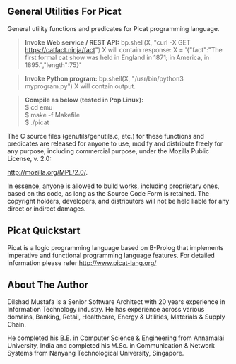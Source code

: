 General Utilities For Picat
-------------
General utility functions and predicates for Picat programming language. 
> **Invoke Web service / REST API:**
bp.shell(X, "curl -X GET https://catfact.ninja/fact")
X will contain response:
X = '{"fact":"The first formal cat show was held in England in 1871; in America, in 1895.","length":75}'

> **Invoke Python program:**
bp.shell(X, "/usr/bin/python3 myprogram.py")
X will contain output.

> **Compile as below (tested in Pop Linux):**
<br>$ cd emu
<br>$ make -f Makefile
<br>$ ./picat

The C source files (genutils/genutils.c, etc.) for these functions and predicates are released for anyone to use, modify and distribute freely for any purpose, including commercial purpose, under the Mozilla Public License, v. 2.0:

http://mozilla.org/MPL/2.0/. 

In essence, anyone is allowed to build works, including
proprietary ones, based on ths code, as long as the Source
Code Form is retained. The copyright holders, developers,
and distributors will not be held liable for any direct or
indirect damages.

Picat Quickstart
-------------
Picat is a logic programming language based on B-Prolog that implements imperative and functional programming language features. For detailed information please refer http://www.picat-lang.org/

About The Author
--------------------
Dilshad Mustafa is a Senior Software Architect with 20 years experience in Information Technology industry. He has experience across various domains, Banking, Retail, Healthcare, Energy & Utilities, Materials & Supply Chain.

He completed his B.E. in Computer Science & Engineering from Annamalai University, India and completed his M.Sc. in Communication & Network Systems from Nanyang Technological University, Singapore.
